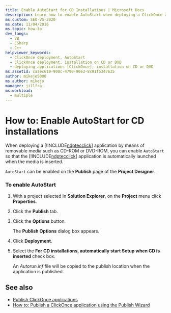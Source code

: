 ```yaml
---
title: Enable AutoStart for CD Installations | Microsoft Docs
description: Learn how to enable AutoStart when deploying a ClickOnce application by means of removable media such as CD-ROM or DVD-ROM.
ms.custom: SEO-VS-2020
ms.date: 11/04/2016
ms.topic: how-to
dev_langs: 
  - VB
  - CSharp
  - C++
helpviewer_keywords: 
  - ClickOnce deployment, AutoStart
  - ClickOnce deployment, installation on CD or DVD
  - deploying applications [ClickOnce], installation on CD or DVD
ms.assetid: caaec619-900c-4790-90e3-8c91f5347635
author: mikejo5000
ms.author: mikejo
manager: jillfra
ms.workload: 
  - multiple
---
```

# How to: Enable AutoStart for CD installations
When deploying a [!INCLUDE[ndptecclick](../deployment/includes/ndptecclick_md.md)] application by means of removable media such as CD-ROM or DVD-ROM, you can enable `AutoStart` so that the [!INCLUDE[ndptecclick](../deployment/includes/ndptecclick_md.md)] application is automatically launched when the media is inserted.

 `AutoStart` can be enabled on the **Publish** page of the **Project Designer**.

### To enable AutoStart

1. With a project selected in **Solution Explorer**, on the **Project** menu click **Properties**.

2. Click the **Publish** tab.

3. Click the **Options** button.

     The **Publish Options** dialog box appears.

4. Click **Deployment**.

5. Select the **For CD installations, automatically start Setup when CD is inserted** check box.

     An *Autorun.inf* file will be copied to the publish location when the application is published.

## See also
- [Publish ClickOnce applications](../deployment/publishing-clickonce-applications.md)
- [How to: Publish a ClickOnce application using the Publish Wizard](../deployment/how-to-publish-a-clickonce-application-using-the-publish-wizard.md)
